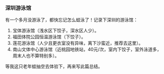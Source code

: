 ### 深圳游泳馆
有一个多月没游泳了，都快忘记怎么蛙泳了！记录下深圳的游泳馆：
1. 宝体游泳馆（浅水区下饺子，深水区人少）。
2. 福田体院公园恒温游泳馆（下饺子）。
3. 莲花游泳馆（人少且更衣室没有异味，离下沙蛮近，推荐去这里）。
4. 南山文体中心游泳馆（近桃园地铁站，40元/次，室内下饺子，室外泳道多，周末人也不算特别多）。

等我这只老年蛙抽空去体验下，再来写此篇总结。
